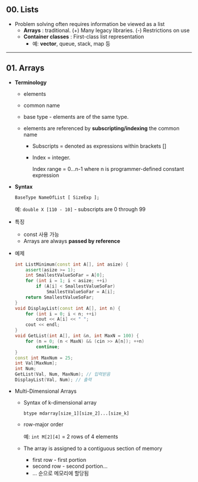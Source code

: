 ## 00. Lists

- Problem solving often requires information be viewed as a list
  - **Arrays** : traditional. (+) Many legacy libraries. (-) Restrictions on use
  - **Container classes** : First-class list representation
    - 예: **vector**, queue, stack, map 등

---

## 01. Arrays

- **Terminology**

  - elements

  - common name

  - base type - elements are of the same type. 

  - elements are referenced by **subscripting/indexing** the common name

    - Subscripts = denoted as expressions within brackets []

    - Index = integer.

      Index range = 0…n-1 where n is programmer-defined constant expression

- **Syntax**

  `BaseType NameOfList [ SizeExp ];`

  예: `double X [110 - 10]` - subscripts are 0 through 99

- 특징

  - const 사용 가능
  - Arrays are always **passed by reference**

- 예제

  ```c++
  int ListMinimum(const int A[], int asize) {
      assert(asize >= 1);
      int SmallestValueSoFar = A[0];
      for (int i = 1; i < asize; ++i)
          if (A[i] < SmallestValueSoFar)
              SmallestValueSoFar = A[i];
      return SmallestValueSoFar;
  }
  void DisplayList(const int A[], int n) {
      for (int i = 0; i < n; ++i)
          cout << A[i] << " ";
      cout << endl;
  }
  void GetList(int A[], int &n, int MaxN = 100) {
      for (n = 0; (n < MaxN) && (cin >> A[n]); ++n)
          continue;
  }
  const int MaxNum = 25;
  int Val[MaxNum];
  int Num;
  GetList(Val, Num, MaxNum); // 입력받음
  DisplayList(Val, Num); // 출력
  ```

- Multi-Dimensional Arrays 

  - Syntax of k-dimensional array

    `btype mdarray[size_1][size_2]...[size_k]`

  - row-major order

    예: `int M[2][4]` = 2 rows of 4 elements

  - The array is assigned to a contiguous section of memory

    - first row - first portion
    - second row - second portion...
    - … 순으로 메모리에 할당됨
